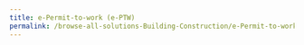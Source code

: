 ```yaml
---
title: e-Permit-to-work (e-PTW)
permalink: /browse-all-solutions-Building-Construction/e-Permit-to-work-(e-PTW)
---
```


